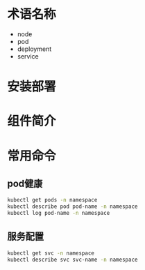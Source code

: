# 术语名称
- node
- pod
- deployment
- service
  
# 安装部署

# 组件简介




# 常用命令
## pod健康
```bash
kubectl get pods -n namespace
kubectl describe pod pod-name -n namespace
kubectl log pod-name -n namespace 
```
## 服务配置
```bash
kubectl get svc -n namespace
kubectl describe svc svc-name -n namespace
```

